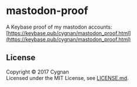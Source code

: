 # mastodon-proof

A Keybase proof of my mastodon accounts: [https://keybase.pub/cygnan/mastodon_proof.html](https://keybase.pub/cygnan/mastodon_proof.html)

## License

Copyright &copy; 2017 Cygnan  
Licensed under the MIT License, see [LICENSE.md](LICENSE.md).
